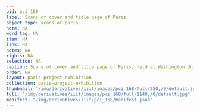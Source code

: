 ```yaml
---
pid: pci_168
label: Scans of cover and title page of Paris
object_type: scans-of-paris
note: NA
word_tag: NA
item: NA
link: NA
notes: NA
rights: NA
selection: NA
caption: Scans of cover and title page of Paris, held at Washington University Libraries
order: NA
layout: paris-project-exhibition
collection: paris-project-exhibition
thumbnail: "/img/derivatives/iiif/images/pci_168/full/250,/0/default.jpg"
full: "/img/derivatives/iiif/images/pci_168/full/1140,/0/default.jpg"
manifest: "/img/derivatives/iiif/pci_168/manifest.json"
---
```


